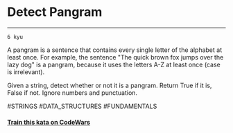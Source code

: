 # Detect Pangram

---
`6 kyu`

A pangram is a sentence that contains every single letter of the alphabet at least once. For example, the sentence "The quick brown fox jumps over the lazy dog" is a pangram, because it uses the letters A-Z at least once (case is irrelevant).

Given a string, detect whether or not it is a pangram. Return True if it is, False if not. Ignore numbers and punctuation.

#STRINGS #DATA_STRUCTURES #FUNDAMENTALS

#### [Train this kata on CodeWars](https://www.codewars.com/kata/545cedaa9943f7fe7b000048)